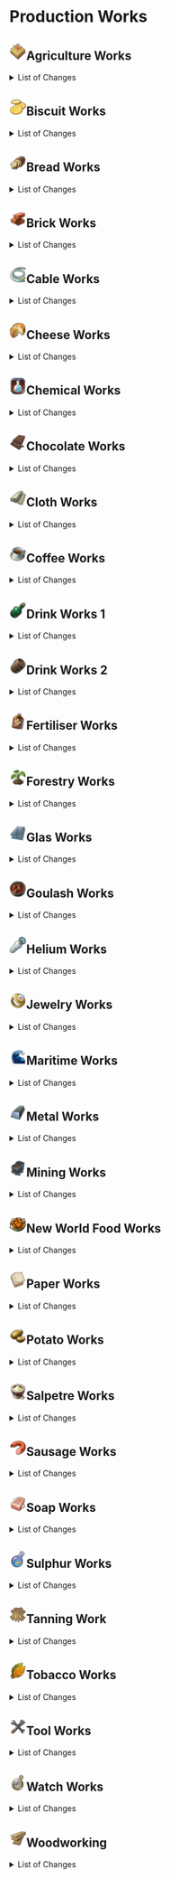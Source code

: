 # Production Works

## <img src="./doc/production_works/icon_ornamental_category_agriculture.png" alt="If you are reading this, there is an error." width="30" />Agriculture Works

<details><!-- List of Changes-->
<summary>List of Changes</summary>

- <details><!-- Some items for agriculture will be adapted. -->
  <summary>Some items for agriculture will be adapted.</summary>

  - <details><!-- Old world plant specialists -->
    <summary>Old world plant specialists</summary>

    - Cosmo Castelli, pioneer of agricultural science:
      - Has a new icon.
      - Only increases productivity by +50%.
      - Increases the required labour force by +50%.
      - Reduces the required number of modules by -25%.
      - Provides potato fertility.

    - Yvonne the Freedwoman:
      - Increases the required labour by +30%.
      - Reduces the required number of modules by -15%.
      - Provides grape fertility.
      - Affects all Old World crop farms.

    - Experienced planter:
      - Only increases productivity by +30%.
      - Increases the required labour force by +20%.
      - Reduces the required number of modules by -10%.
      - Provides hop fertility.
      - Affects all Old World crop farms.

    - Vegetable Farmer:
      - Increases productivity by +20%.
      - Increases the required labour force by +10%.
      - Reduces the required number of modules by -5%.
      - Provides pepper fertility.
      - Affects all Old World crop farms.

    - Cultivator:
      - Provides grain fertility.
      - Affects all useful plant farms in the Old World.

    - The following items will be removed:
      - Alexander Hancock, Father of the Potato.
      - Award-winning producer.
      - Sunny Settler.
      - Vintner.
      - Farmer.
      - Winemaker.
      - Arable farmer.
    </details>

  - <details><!-- New World Plant Specialists -->
    <summary>New World Plant Specialists</summary>

    - Dr Ali Al-Zahir, Botanical Director:
      - Increases productivity by +50% only.
      - Increases the required labour force by +50%.
      - Reduces the required number of modules by -25%.
      - Provides tobacco fertility.

    - Mrs Brown the farmer:
      - Increases the required labour by +30%.
      - Reduces the required number of modules by -15%.
      - Provides cotton fertility.
      - Affects all the New World's crop farms.

    - Soil Scientist:
      - Only increases productivity by +30%.
      - Increases the required labour force by +20%.
      - Reduces the required number of modules by -10%.
      - Provides cocoa fertility.
      - Affects all the New World's crop farms.

    - Farmer:
      - Increases productivity by +20%.
      - Increases the required labour force by +10%.
      - Reduces the required number of modules by -5%.
      - Provides rubber fertility.
      - Affects all New World crop farms.

    - Harvester:
      - Provides corn fertility.
      - Affects all New World crop farms.

    - The following items are removed:
      - Horticulturist Hermann.
      - Arborist.
      - Tree Surgeon.
      - Picker.
    </details>

  - <details><!-- Enbesa plant specialists -->
    <summary>Enbesa plant specialists</summary>

    - Calla Lily from the blooming desert:
      - Increases productivity by +50%.
      - Increases the required labour force by +50%.
      - Reduces the required number of modules by -25%.

    - Yebeba's Robust Greenhouse:
      - Increases productivity by +40%.
      - Increases the required labour force by +30%.
      - Reduces the required number of modules by -15%.
      - Provides hibiscus fertility.

    - Mosquito net:
      - Increases productivity by +30%.
      - Increases the required labour force by +20%.
      - Reduces the required number of modules by -10%.
      - Provides spice fertility.

    - Birdhouse:
      - Increases productivity by +20%.
      - Increases the required labour force by +10%.
      - Reduces the required number of modules by -5%.
      - Provides teff fertility.
    </details>

  - <details><!-- Animal specialists -->
    <summary>Animal specialists</summary>

    - Mark van der Mark, breeder of shepherd dogs:
      - Increases productivity by only +50%.
      - Increases the required labour force by +50%.
      - Reduces the required number of modules by -25%.
      - Does not produce any additional alpaca wool.

    - Rodrigo the Ranchero:
      - Increases productivity by +40%.
      - Reduces maintenance costs by -40%.
      - Does not produce any additional beef.

    - Cattle farmer:
      - Increases productivity by +30%.
      - Reduces labour costs by -30%.

    - Herdsman:
      - Increases productivity by +20%.
      - Reduces the labour force by -20%.
    </details>

  - <details><!-- Enbesa Animal specialists -->
    <summary>Enbesa Animal specialists</summary>

    - Loving herdsman:
      - Increases productivity by +30%.
      - Reduces the required number of modules by -25%.
      - Also contributes to the goat farm.

    - Pasture Expert:
      - Increases productivity by +20%.
      - Reduces the labour force by -20%.
      - Does not produce any additional goat milk.
    </details>

  - <details><!-- Agricultural machinery -->
    <summary>Agricultural machinery</summary>

    - The golden harvester of the future:
      - Is now called = Advanced Harvester.
      - Increases productivity by +50%.
      - Increases maintenance costs by +50%.
      - No longer produces gold.

    - Patented steel seed drill:
      - Is now called = Steel Wonder Plough.
      - Reduces labour by -25%.

    - Tilting plough:
      - Reduces the labour by -15%.

    - Coulter plough:
      - Has a new icon.
      - Reduces the labour by -10%.
    </details>

  - <details><!-- Veterinary medicine -->
    <summary>Veterinary medicine</summary>

    - A remedy:
      - Is now Legendary.
      - Is now produced by Nate in the Arctic.
      - If already identified, it can be researched further.
      - Increases productivity by +50%.

    - Celestial Anthrax Vaccine:
      - Reduces maintenance costs by -25%.

    - Animal antibiotics:
      - Increases productivity by +35%.
      - Reduces maintenance costs by -15%.

    - Vitamin supplements:
      - Has a new icon.
      - Increases productivity by +25%.
      - Reduces maintenance costs by -10%.
    </details>

  - <details><!-- Feeding places -->
    <summary>Feeding places</summary>

    - Fabulous feeding place:
      - Increases productivity by +40%.
      - Increases maintenance costs by +25%.

    - Beautiful feeding place:
      - Increases productivity by +35%.
      - Increases maintenance costs by +15%.

    - Feeding area:
      - Increases productivity by +25%.
      - Increases maintenance costs by +10%.
    </details>

  </details>

</details>

## <img src="./doc/production_works/icon_cookie.png" alt="If you are reading this, there is an error." width="30" />Biscuit Works

<details><!-- List of Changes-->
<summary>List of Changes</summary>

- ‘Biscuits’ are now made from flour + suet + eggs, + 1 of the following:
  - Citrus.
  - Cinnamon.
  - Jam.
  - Chocolate.

- A transition buff is active on the factories.
  - The factories produce without the new inputs.
  - The buff expires after 60 minutes.
  - During its duration, you should adapt your economy to the changes.

</details>

## <img src="./doc/production_works/icon_bread.png" alt="If you are reading this, there is an error." width="30" />Bread Works

<details><!-- List of Changes-->
<summary>List of Changes</summary>

- ‘Bread’ now requires ‘Salt’ to produce.
  - There is an alternative recipe that also uses olives.

- A transition buff is active on the factories.
  - The factories produce without the new inputs.
  - The buff expires after 60 minutes.
  - During its duration, you should adapt your economy to the changes.

- An industrial bakery is available (the same as in ‘Industrial Low Tier Production’, only slightly adapted).
  - The normal bakery can no longer benefit from electricity.
- An Industrial Mill is available (The same as in ‘Industrial Low Tier Production’, only slightly customised).
  - The normal mill can no longer benefit from electricity.

- Some items for bakeries will be customised.

  - Marie-Antoine, Patissier Royale:
    - Increases the input of flour by + 2/1.
    - Produces an additional 2/1 of the respective factory output.

  - Pâtissier Patrice:
    - Now additionally produces biscuits 1/5.

  - Cake artist:
    - Reduces the labour force by -30%.
    - No longer produces chocolate.

  - Baker:
    - No longer exchanges flour for wheat.
    - Increases productivity by +10%.
    - Reduces required labour by -10%.
    - Reduces maintenance costs by -10%.

</details>

## <img src="./doc/production_works/icon_bricks.png" alt="If you are reading this, there is an error." width="30" />Brick Works

<details><!-- List of Changes-->
<summary>List of Changes</summary>

- An industrial brickworks is available (the same as in ‘Industrial Low Tier Production’, only slightly adapted).
  - The normal brickworks can no longer benefit from electricity.

- The brickworks now needs coal to fire the bricks.
  - The Industrial Brickworks, on the other hand, needs electricity instead of coal.

- The concrete factory also needs ‘quartz sand’ for the reinforced concrete.

- A coal mine is provided as an early source of coal.
- A clay mine is provided as a late clay source.

- Some items for the brickworks/concrete works are adapted.

  - Francois Thorne, magnate of the construction industry:
    - Now produces 5/1 of the respective factory outputs instead of wood veneer.
    - Labour is no longer exchanged.
    - Now also affects Brickworks and Concrete Plants in the New World.

  - Gerhard the Architect:
    - Additionally reduces maintenance costs by -40%.
    - No more electricity is provided.

  - Foreman:
    - Additionally reduces labour by -30%.
    - Increases productivity by +30%.
    - No additional steel beams are produced.

</details>

## <img src="./doc/production_works/icon_electric_cable_3.png" alt="If you are reading this, there is an error." width="30" />Cable Works

<details><!-- List of Changes-->
<summary>List of Changes</summary>

- ‘Power cables’ can now be produced in the Old World.
- ‘Power cables’ have been added as a construction cost for some buildings.
- ‘Power cables’ are now required when crafting telephones, lifts and some of Nate's items.

- Some items for Light Bulb Factory / Phonograph Factory / Telephone Factory / Fan Factory will be adjusted.

  - Telephone and phonograph factories no longer count as carpentry workshops.

  - Prof Ram Devi, Head of Electricity:
    - Now generates 5/1 power cables instead of his previous additional one.
    - Now includes ‘Telephone Factory’ instead of ‘Chemical Factory: Film Reels’.

  - Johan the Inventor:
    - Now influences the same factories as Devi.
    - No longer exchanges wood veneer for planks.
    - Increases the input of glass / wood veneer / aluminium profiles by + 1/1 (input depends on the influenced factory)
    - Produces 1/1 of the respective factory output additionally.

  - Science genius:
    - Now influences the same factories as Devi.
    - Increases productivity by +30%.
    - No additional filaments are produced.
    - No more labour is exchanged.

  - Physicist:
    - Now influences the same factories as Devi.

  - Electrician:
    - You now influence the same factories as Devi.

</details>

## <img src="./doc/production_works/icon_sheep_cheese.png" alt="If you are reading this, there is an error." width="30" />Cheese Works

<details><!-- List of Changes-->
<summary>List of Changes</summary>

- ‘Cheese’ now requires ‘Salt’ for production.
  - There is an alternative recipe that uses additional herbs.

- An Industrial Dairy is available (The same as from ‘Industrial Low Tier Production’, only slightly adapted).
- An industrial cheese dairy is available (the same as in ‘Industrial Low Tier Production’, only slightly adapted).
  - The normal cheese dairy can no longer benefit from electricity

- When the mod **Milk from Cattle Farm (Lion053)** is active:
  - The New World Cattle Farm now produces milk without electricity, even if the ‘Rise of the New World’ DLC is active

- Some items for cheese dairies will be adjusted.

  - The thermometer items now affect the cheese dairies.

  - ‘Kitchen assistant’ became ‘Cheese master Manuela’
    - She increases the input of milk by + 2/1.
    - She produces an additional +2/1 cheese.

</details>

## <img src="./doc/production_works/icon_multifactory_chemistry_sa.png" alt="If you are reading this, there is an error." width="30" />Chemical Works

<details><!-- List of Changes-->
<summary>List of Changes</summary>

- ‘Paints and colours’ now require resin + ethanol + pigments for production.
  - Pigments are now produced directly in the ore mine (ores are no longer required in the game).
  - The ‘Laboratory: Pigments’ has now become ‘Chemical Factory: Paints and Colours’.
    - It requires rubber + ethanol + pigments.

- The ‘Laboratory: Fire Extinguisher’ has now become ‘Arsenal: Fire Extinguisher’.

- ‘Lemonade’ is now produced without ‘Saltpetre’.

- ‘Souvenirs’ now require ‘Celluloid’ instead of ‘Cotton’ and ‘Camphor’.

- ‘Typewriters’ now also require ‘Celluloid’.

- ‘Toys’ now also require ‘Celluloid’.

- ‘Billiard tables’ now additionally require ‘varnish and colours’.

- ‘Electric motors’ are now produced without ‘celluloid’.

- ‘Fans’ now also require ‘Celluloid’.

- ‘Scooters’ now also require ‘Aluminium profiles’.

- The ‘Mineralogist’ item now also produces ‘Pigments’.

- The production quantity ratios have been adjusted.

- Some items for chemical factories / production lines / manufactories will be adjusted.

  - Get rich quicker, Volume VIII: Get rid of the sand in the gears!
    - Is now called = Operating instructions: Optimised processes.
    - Affects all chemical plants/production lines/manufactories
    - Increases productivity by +50%.
    - Reduces labour by -25%.
    - Reduces maintenance costs by -25%.

  - Double redundancy:
    - Is now called = operating instruction: failover.
    - Affects all chemical plants/production lines/manufactories
    - Increases productivity by +40%.
    - Increases maintenance costs by +40%.
    - Increases the probability of fire by +40%.

  - Get rich quicker, Volume IV: Night operation:
    - Now means = operating instructions: night shift.
    - Affects all chemical plants/production lines/manufactories
    - Increases productivity by +30%.
    - Increases the labour force by +30%.
    - Increases the probability of rebellion by +30%.

  - Re-merge:
    - Influences All Chemical Factories
    - Increases productivity by +40%.
    - Increases the labour force by +20%.
    - Increases maintenance costs by +20%.
    - Produces an additional 1/4 of the respective factory output.

  - The following items will be removed:
    - Get Rich Quicker, Volume VII: Machine Men
    - Get Rich Quicker, Volume IV: No Crap
    - Get rich quicker, Volume IX: Performance pays off

</details>

## <img src="./doc/production_works/icon_chocolate.png" alt="If you are reading this, there is an error." width="30" />Chocolate Works

<details><!-- List of Changes-->
<summary>List of Changes</summary>

- Investors now need ‘pralines’ instead of ‘chocolate’
  - ‘Chocolates’ are made from ‘Chocolate’ + ‘Jam’ + ‘Honeycomb’ (formerly ‘Beeswax’) + ‘Rum’.

- ‘Atole’ now also requires ‘Cinnamon’ + ‘Chocolate’

- Some items for Chocolate Factory / Ice Cream Factory / Atole Factory will be adjusted.

  - Telephone and Phonograph factories no longer count as carpentry workshops.

  - Gennaro Garibaldi, Her Majesty's Chocolatier:
    - Now affects Chocolate Manufactory.
    - Now influences Atole Factory.
    - No longer influences Kitchen.
    - Increases the input of cocoa / chocolate by + 1/1 (input depends on the influenced factory)
    - Produces 1/1 of the respective factory output additionally.

  - Charlotte the chocoholic:
    - Now influences chocolate factory.
    - Now influences Atole factory.
    - No longer affects Kitchen.
    - Also reduces maintenance costs by -40%.

  - Quality Chocolatier:
    - Now affects Ice Cream Factory.
    - Now affects Chocolate Factory.
    - Now affects Atole Factory.
    - Additionally reduces maintenance costs by -30%.
    - Additionally increases productivity by +30%
    - No longer exchanges inputs.
    - No longer produces additional goods.

</details>

## <img src="./doc/production_works/icon_cloth.png" alt="If you are reading this, there is an error." width="30" />Cloth Works

<details><!-- List of Changes-->
<summary>List of Changes</summary>

- New product ‘woollen fabric’, is made from wool/alpaca wool.
  - ‘Wool fabric’ is now required for the manufacture of various products.
    - Work clothes.
    - Suits (Mod).
    - Uniforms (Mod).
    - Toys.
    - Ponchos

- New product ‘Sewing thread’, made from flax/alpaca wool.
  - ‘Sewing thread’ is now necessary for the production of various products.
    - Work clothes.
    - Sails.
    - Suits (Mod).
    - Uniforms (mod).
    - Fur coats.
    - Leather boots.
    - Tailored suits.
    - Toys.
    - Ponchos.
    - Melons.
    - Costumes.
    - Footballs.
    - Robes.
    - Carpets.
    - Chronicles.

- A transition buff is active on the factories.
  - The factories produce without the new inputs.
  - The buff expires after 60 minutes.
  - During its duration, you should adapt your economy to the changes.

- Sails are now made from linen.
  - Linen is made from hemp in the Old World (Jacob's linen weaving mill is adapted)

- The needs of the population are adapted.
  - Farmers need wool instead of work clothes.
  - Craftsmen need work clothes instead of fur coats.
  - Fur coats are now a quality of life need for craftsmen.
  - Melons are now a quality of life need for artisans.
  - Investors now also need fur coats.
  - Tailor-made suits are now a quality of life need for investors.
  - Artistas now need additional costumes.

- Some items for clothing will be customised.

  - Looms
    - Now only affects cloth producers, not cloth consumers.

  - Cristobal Taffeta, Czar of Fashion:
    - Now only creates ‘custom suits’ 1/5 extra.

  - Mariana the Master Stylist:
    - Now generates ‘work clothes’ 1/5.
    - When Jacob's ‘Suits’ are in play, they are generated in addition to ‘Workwear’.
      - Both then run at 1/10.

  - Modiste:
    - Wool cloth is swapped for cotton cloth.

  - Hatter:
    - +1 ‘Felt’ is consumed.
    - Produce +1 ‘Melons’.
    - No more felt is exchanged for wool.

  - Lady Jane Smythe, Queen of Haute Couture:
    - Now influences dressmaker's shop instead of costume shop.
    - Also influences embroidery.
    - Now only produces ‘Costumes’ 1/5 additionally.

  - Lily the Fashion Designer:
    - Increases productivity by +40%.
    - Now produces ponchos at 1/5.
    - Additionally affects embroidery.
    - Now only creates ‘Costumes’ 1/5 extra.
    - No longer reduces the required labour force.

  - Couturière:
    - Wool fabric is exchanged for linen.

  - Costume Maker:
    - Increases productivity by +30%.
    - Now produces cotton fabric 1/5.
    - Now also influences the tailoring business.
    - No longer exchanges cotton fabric for wool.

  - Franke the fashion guru:
    - Now exchanges ‘cotton fabric’ for ‘woollen fabric’.
    - Now swaps ‘skins’ for

</details>

## <img src="./doc/production_works/icon_coffe_cup.png" alt="If you are reading this, there is an error." width="30" />Coffee Works

<details><!-- List of Changes-->
<summary>List of Changes</summary>

- There are now 2 different types of coffee.
  - ‘Coffee (light roast)’ is roasted in the New World. It is consumed by the local population.
  - ‘Coffee (Dark Roast)’ is roasted in the Old World. It is consumed by the local and Arctic population.

- A transition buff is active on the factories.
  - The factories produce without the new inputs.
  - The buff expires after 60 minutes.
  - During its duration, you should adapt your economy to the changes.

- Coffee roasters now have a running time of 120 seconds. Every cycle, 4 tonnes of coffee beans/malt + 1 cotton cloth/wool = 4 tonnes of coffee.

- With **Coffee and Tobacco in Enbesa (Taludas)**, 4 tonnes of coffee beans +1 linen = 4 tonnes of coffee. However, the New World variety.
  - The elders now consume coffee as a luxury.

- Some items are adjusted for coffee.

  - Fernando de Faro, coffee lover:
    - Influenced houses give 5 influence.
    - Coffee gives +10 income, +10 happiness and +2 population.
    - Now reduces the consumption of coffee by 50%.
    - All changes are only active if Faro is unique.

  - Marco de la Mocha, sommelier of coffee:
    - Instead of 1/2 coffee beans, he now produces 1/1 of the respective roaster.

  - Cecilia the coffee engineer:
    - Now reduces the required labour by -20%.
    - She no longer produces additional chocolate.

  - Bean Grinder:
    - Now reduces the required maintenance cost by -30%.
    - No longer replaces labour.

  - Cola Mola Wola machine:
    - Now produces 1/5 lemonade instead of coffee.

</details>

## <img src="./doc/production_works/icon_beer_2.png" alt="If you are reading this, there is an error." width="30" />Drink Works 1

<details><!-- List of Changes-->
<summary>List of Changes</summary>

- An industrial distillery is available (the same as in ‘Industrial Low Tier Production’, only slightly adapted).
  - The normal distillery can no longer benefit from electricity.
- An Industrial Beer Brewery is available (The same as from ‘Industrial Low Tier Production’, only slightly customised).
  - The normal brewery can no longer benefit from electricity.

- Schnapps and Beer now need clay **OR** glass to produce.
  - A clay sink has been added for the farmers' Schnapps production. It is placed on a clay deposit and can be upgraded to a clay pit from worker onwards.
  - As before, glass will only be unlocked from craftsmen onwards, until then clay must be used.
  - Recipes with glass are available for the new world when **Jakobs New World Cities** is active.

- Schnapps in the new world is now made from bananas instead of potatoes.
- Beer in the new world now uses herbs instead of grain.

- Mezcal has been replaced by liqueur.
  - Liqueur is made from brandy + sugar + citrus fruits.

- Beer is now also consumed as a luxury by engineers and investors.
  - The consumption of labourers and craftsmen has been reduced.

- Some items for liquor and beer have been adjusted.

  - Brew kettle:
    - Epic only gives +40% productivity.
    - Rare only gives +35% productivity.
    - Unusual only gives +25% productivity.

  - Brother Hilarius, master of the art of brewing:
    - No longer influences distilleries.
    - Increases the consumption of hops and herbs by +2/1.
    - Produces an additional 2/1 beer.
    - No longer produces rum.

  - Master Brewer Bill:
    - No longer affects distilleries.
    - No longer reduces the risk of riots.
    - No longer supplies electricity.
    - Increases productivity by +40%.
    - Now produces rum 1/5

  - Award-winning brewer:
    - Increases productivity by +30%.

  - Sir Lewis Brindley, chemist with brains:
    - Increases consumption of potatoes, bananas and booze by +2/1.
    - Produces 2/1 more schnapps/liquor.

  - Distiller:
    - Is now Epic.
    - No longer affects a brewery.
    - Increases productivity by +40%.
    - Now produces 1/5 ethanol.

  - Moonshiner:
    - Is now Rare.
    - Only affects distilleries and liqueur factories.
    - Reduces the labour force by -30%.

  - Enbesan Envoy:
    - Influences hacienda breweries instead of mezcal dispensaries.

</details>

## <img src="./doc/production_works/icon_flotsam.png" alt="If you are reading this, there is an error." width="30" />Drink Works 2

<details><!-- List of Changes-->
<summary>List of Changes</summary>

- Rum, sparkling wine and cognac now require barrels for production.
- Cooperages have been added for the Old and New World.
  - Barrels are made from planks + steel.
    - Alternatively, you can use cherry wood planks or wanza planks to get more barrels per cycle.

- Rum is now also consumed by investors as a luxury.
  - Consumption by craftsmen and engineers has been reduced.

- Cognac has been given a new icon.

- Some items for sparkling wine / rum / cognac have been adjusted.

  - Brewing kettles:
    - Now also affects Cognac Manufactory

  - Mme Elise ‘the nose’ Bouquet:
    - Increases the consumption of grapes/sugar cane/potatoes by +2/1.
    - Produces an additional 2/1 of the respective factory output.

  - Sommelier Raymond:
    - Now produces Mezcal 1/5.

  - Respected oenologist:
    - Increases productivity by +30%.
    - Reduces the labour force by -30%.

</details>

## <img src="./doc/production_works/icon_fertilizer_good.png" alt="If you are reading this, there is an error." width="30" />Fertiliser Works

<details><!-- List of Changes-->
<summary>List of Changes</summary>

- ‘Dung’ now also requires ‘potash’ for production.
  - Potash is made from wood in an ash house.

- Some dung items will be adjusted.

  - The ‘farmer's dolt’ cigar roller:
    - Is now called = superphosphate fertiliser.
    - Has a new icon.
    - Increases productivity by +100%.
    - Increases the required modules by +50%.
    - No longer produces cigars.

  - Superphosphate fertiliser:
    - Is now called = artificial fertiliser.
    - Has a new icon.

  - Artificial fertiliser:
    - Is now called = wood ash.
    - Has a new icon.

  - Wood ash:
    - Is now called = Simple fertiliser.
    - Has a new icon.

</details>

## <img src="./doc/production_works/icon_fertile_lands.png" alt="If you are reading this, there is an error." width="30" />Forestry Works

<details><!-- List of Changes-->
<summary>List of Changes</summary>

- Caribou meat’ is now called = ‘vanision’
- ‘Bear furs’ are now called = ‘Exotic furs’

- All forestry operations now require 80% of their radius as free area to produce at 100%.
  - This can lead to a drop in production for existing hunting lodges and charcoal burners!

- <details><!-- Some items for forestry will be adjusted. -->
  <summary>Some items for the forestry will be customised</summary

  - <details><!-- Lumberjack / charcoal burner items -->
    <summary>Lumberjack / Charcoal Burner Items</summary>

    - Ursula Green, guardian of the forests:
      - No longer reduces forest areas.
      - No longer affects a hunting lodge.
      - Produces 1/5 resin.

    - Miss Rodriguez the Conservationist:
      - Reduces the labour force by -40%.
      - No longer produces cotton.

    - Park Keeper:
      - Now additionally influences all lumberjack huts.
      - Produces 1/5 hides instead of rubber.

    - Sawing
      - Vincent sawing machine:
        - Increases productivity by +40%.
        - Reduces the required forest area by -25%
        - Now also affects all charcoal mills.

      - Two-man saw:
        - Reduces the required forest area by -15%
        - Now also affects all charcoal burners.

      - Bow saw:
        - Reduces the required forest area by -10%
        - Now also affects all charcoal burners.
    </details>

  - <details><!-- Hunting cabin Items -->
    <summary>Hunting cabin items</summary>

    - Steen, the wild frontiersman:
      - Is now Legendary.
      - Increases productivity by +50%.
      - Produces 1/5 game meat instead of beef.

    - Experienced Huntress:
      - Is now Epic
      - Increases productivity by +40%.
      - Reduces the labour force by -40%
      - No longer produces wool.

    - Trapper:
      - Is now Rare
      - Increases productivity by +30%.
      - Now produces an additional 1/5 wool.

    - Poacher:
      - Is now Uncommon
      - Increases productivity by +20%.

    - Elinor the Deer Pusher:
      - Now only affects the Jaguar Hunting Lodge (Requires the mod ‘Mayabeque’)
      - Now produces an additional 1/1 hides.

    - Traps:
      - Marten Mutilator:
        - Reduces the required forest area by -25%
        - No longer reduces required labour.

      - Trapping iron:
        - Reduces the required forest area by -15%
        - No longer reduces the required labour force.

      - Trap:
        - Reduces the required forest area by -10%
    </details>

  - <details><!-- Orchard Items -->
    <summary>Orchard Items</summary>

    - Pollination method:
      - Increases productivity by +50%.
      - Increases labour by +50%.
      - No longer reduces forest area.

    - Cross-species transplantation:
      - Increases productivity by +40%.
      - Reduces maintenance costs by -40%.
      - No longer reduces forest area.

    - Optimised pruning:
      - Increases productivity by +30%.
      - Reduces labour costs by -30%.
      - No longer reduces forest area.

    - The following items will be removed:
      - Get rich quicker, Volume I: No damage for profit
      - Get rich quicker: Volume II: Is the banana really crooked?
      - Get Rich Quicker, Volume III: Practical Polyculture

    - Pruning shears:
      - Teutonic technical cutting tool:
        - Reduces required forest area by -25%
        - Now affects all tree nurseries.

      - Druid's Sickle:
        - Increases productivity by +35%
        - Reduces the required forest area by -15%
        - Now affects all nurseries.

      - Industrial Hippe:
        - Increases productivity by +25%
        - Reduces the required forest area by -10%
        - Now affects all tree nurseries.
    </details>

  - <details><!-- Zoo / Museum Buffs -->
    <summary>Zoo / Museum Buffs.</summary>

    - Park: Miombo woodlands:
      - Only affects all lumberjack huts and all charcoal kilns.

    - Park: Rainforest:
      - Now only affects all lumberjack huts and all charcoal kilns.
      - Reduces the required forest area by -10%.

    - Exhibition: Origin of Mankind:
      - Only affects all Fishing Huts, Hunting Huts and orchards.
      - Reduces the required forest area by -10%.

    - Exhibition: Bronze Age:
      - Only affects all quarries and all orchards.
      - Reduces the required forest area by -10%.
      </details>

  </details>

</details>

## <img src="./doc/production_works/icon_glass.png" alt="If you are reading this, there is an error." width="30" />Glas Works

<details><!-- List of Changes-->
<summary>List of Changes</summary>

- Glass’ now also requires “potash” and “coal”.
  - Potash is produced from wood in an ash house.

- A transition buff is active on the factories.
  - The factories produce without the new inputs.
  - The buff expires after 60 minutes.
  - During its duration, you should adapt your economy to the changes.

- An advanced glassworks is available (the same as from ‘Industrial Low Tier Production’, only slightly adapted).
- The Advanced Glassworks requires ‘Soda’ instead of ‘Potash’
  - Soda ash is made from salt, sulphur, coal and lime.
    - Sulphur is a new product that can be obtained from sulphur roasters that are built next to mines.
    - Lime is a name change from cement.
      - Lime is now produced as a by-product of pearl farming.
    - Salt can now be extracted in the old world.
- The Advanced Glassworks requires electricity instead of coal

- Shampoo, lemonade and perfume now require additional glass for production.

- Light bulbs are now a quality of life requirement for workers' and craftsmen's row houses (Jacob's Mod building).
- Glasses are now a quality of life requirement for craftsmen.

- Some items for spectacles / glass are customised.

  - Combustion chemist:
    - Now also influence glassworks.

  - Glassblower items:
    - No longer affect glassworks.

  - Gerhard Fuchs, from the patented eyeglass:
    - No longer makes pocket watches in addition.
    - Now exchanges brass for wood veneer.

  - Optometrist Otto:
    - No longer manufactures any additional glass.
    - Reduces the labour force by -40%.

</details>

## <img src="./doc/production_works/icon_goulash.png" alt="If you are reading this, there is an error." width="30" />Goulash Works

<details><!-- List of Changes-->
<summary>List of Changes</summary>

- ‘Goulash’ now also requires ‘Potatoes’ and ‘Herbs’ for production.
- ‘Sardines’ (mod product by Jakob) now also requires ‘Herbs’ for production.
- ‘Seafood Stew’ from the Old World (mod by Jakob) now also requires ‘Herbs’ to produce.
  - Herbs can now be grown in the Old World.

- An industrial cattle farm is available (the same as from ‘Industrial Low Tier Production’, only slightly adapted).
- The cattle farm now has a runtime of 60 seconds.

- Tinned meat is a quality of life requirement for workers.
- Investors now consume goulash.

- Some items for goulash/preserved meat will be adjusted.

  - Marcel Forcas, cook for celebrities:
    - Only increases productivity by +50%.
    - Also affects the cuisine for Old World Seafood Stew (mod by Jakob)
      - Swaps calamari for fish.
      - No longer produces additional sausages.

  - Recipe Archivist:
    - Now swaps beef for reindeer meat.
    - Additionally produces 1/4 Pemmican.

  - Mrs Mayson, Luminary of Housekeeping:
    - Now trades iron for glass.
    - Produces an additional 1/5 tinned meat

  - Michel the Star Chef:
    - Increases productivity by +40%.
    - Swaps goulash for seafood stew.
    - Produces an additional 1/2 tinned meat
    - Also influences the fish tin factory (mod by Jakob)
      - Swaps fish for calamari.

</details>

## <img src="./doc/production_works/icon_helium.png" alt="If you are reading this, there is an error." width="30" />Helium Works

<details><!-- List of Changes-->
<summary>List of Changes</summary>

- Helium extractors are now built on oil wells and no longer on mine sites.
  - Existing extractors will continue to run on mine sites, but new extractors will only fit on oil wells.
  - Helium extractors no longer require clay.

- Refrigerators use helium instead of arctic gas.
- Fire extinguishers now need additional helium.

</details>

## <img src="./doc/production_works/icon_jewelry.png" alt="If you are reading this, there is an error." width="30" />Jewelry Works

<details><!-- List of Changes-->
<summary>List of Changes</summary>

- Wooden jewellery is added as a luxury necessity for farmers, workers and craftsmen.
  - Wooden jewellery is made from wood

- Jewellery is added as a Lxusu need for Engineers.
  - The production chain for jewellery will be moved from investors to engineers.

- Some items for wooden jewellery/jewellery will be adjusted.

  - Glassblower:
    - Now affects all jewellery workshops (wooden jewellery).
    - Increases productivity by +40%.
    - Increases maintenance rates by +25%.
    - Craftsmen are required as labour.
    - An additional 1/1 glass is consumed.
    - An additional 1/1 wooden jewellery is produced.

  - François Strindberg, Jeweller of the Crown:
    - No longer reduces beads to 0/1.
    - Produces pocket watches only 1/5.
    - Increases maintenance costs by +25%.
    - Increases labour by +25%.

  - Goldsmith Gilbert:
    - Is now called = Illustrated Gemologist.
    - Increases productivity by +40%.
    - Increases the consumption of pearls by 1/1.
    - Creates an additional 1/1 jewellery
    - No longer exchanges gold ingots for gold ore.

  - Illustrated Gemologist:
    - Is now called = Goldsmith Gilbert.
    - Increases productivity by +30%.
    - Reduces the labour force by -30%.
    - No longer exchanges gold ingots for gold ore.

</details>

## <img src="./doc/production_works/icon_rich_sea_2.png" alt="If you are reading this, there is an error." width="30" />Maritime Works

<details><!-- List of Changes-->
<summary>List of Changes</summary>

- The palace buff for increased production no longer generates +300% productivity but 3/1 exta goods.

- Some items for the Maritime industry will be customised.

  - Ocean Predators Item Set:
    - Now only affects fisheries.
    - provide 1/5 extra goods instead of +10% productivity.

  - Luminaries Item Set:
    - Now affects all loadingtime buildings and all costal productions.
    - provide -20% construction time.

  - Teeming Lake Item Set:
    - Now only affects shipyards.
    - provide +50% loading time.
    - provides 1/10 exra goose feathers

  - Northern Saga Item Set:
    - Dont longer increase attacks.
    - Now only affects trade ships.
    - Increase ship speed and loading speed by 20%
    - Decrease loading weight and trade prices by 20%

  - Eastern Jungle Item Set:
    - Affects all loading time buildings.
    - Increase loading speed by 50%.
    - Change the received goods if New Horizon is activ.

  - Heierlooms of the Gold-Realm Item Set:
    - Affects all loading time buildings.
    - Change the received goods.

  - Icebound Item Set:
    - No longer affects food productions.
    - Now Affect Wolrd-Class Reever.
    - Increase ship speed by 20%
    - Decrease loading weight and maintenance by 20%

  - Sargasso Sea Item Set:
    - No longer affects visitor piers.
    - Now Affect Fisheries and Pearl Farm.
      - Moderate Fisheries produce 1/10 Fish Oil.
      - New World Pearl farm produce 1/10 Herbs. Algea Instead of Herbs if New Horizons is activ.
      - Enbesa Lobster Fishery produce 1/10 Pearls.
      - Horai Fishery produce 1/10 Fish Oil.

  - Battle of Trelawney Item Set:
    - Now increasse all Damge by 20%, not only aggainst Sailships.
    - Increase ship speed by 20%
    - Decrease damge slowdown and maintenance by 20%.

  - New World Huaca Set:
    - Dont longer provide a special pool for the visitor pier.
    - Dont longer affect visitor piers.
    - Now Aaffects all Loadingtime buildings.
    - Increase loading speed by 50%.
    - Gain new world goods by passive trades.

  - Thule Relicts Set:
    - Dont longer affect cultural buildings.
    - Now Aaffects all Loadingtime buildings.
    - Increase loading speed by 50%.
    - Gain arctic goods by passive trades.

  - Captain Moby, Old Dog of the Sea:
    - Now provides 1/5 sseal skins instead of gold and tallow.
    - Dont longer affect pearl farm.

  - Veteran Whaler:
    - Is now Epic.
    - Increase productivity by 40%
    - Now poduce 1/5 Whale Oil.

  - Marine Biologist:
    - New Rare Item for all Fisheries
    - Increase Productivity by 30%
    - Decrease workforce by -30%.

  - Mother of Pearls:
    - Is now Legendary.
    - Increase productivity by 50%
    - Provides Pearl Abundance.
    - No longer affect fisheries.
    - No longer produce extra tallow.

  - Algologist:
    - New Epic Item for all Fisheries
    - Increase Productivity by 40%
    - produce 1/5 Herbs. Algea Instead of Herbs if New Horizons is activ.

  - Daring Scuba Diver:
    - Decrease workforce by 20%.
    - No longer produce extra fish oil.

  - Pedro, Captain of the "Panama":
    - Now produce also extra 1/6 Lobster.

  - All Shipyard Items:
    - Airship hangars now belong to shipyard pool.
    - Airship hangars are affected by reduced construction time.

  - Rohit Bhargava, the Naval Architect:
    - Reduce workforce and construction costs by 25%
    - No longer reduce maintenace costs

  - Mr. Swell, the Hydrodynamist:
    - Reduce workforce and construction costs by 15%

  - Naval Architect:
    - Reduce workforce and construction costs by 10%
    - No longer reduce maintenace costs

  - Ship Builder:
    - Reduce workforce and construction costs by 5%
    - No longer reduce maintenace costs

  - Harbour Cranes:
    - Now additional affect loading time buildings.
    - Now additional increase loading speed.

  - Repair Cranes:
    - The effect are transferred  to the Harbour Cranes.
    - Items are removed.

  - Grubby Hands:
    - No longer increase productiuvity.
    - produce 1/10 extra good: scrap
    - Can not be combinated with other Excavators

  - Greedy Mitts:
    - No longer increase productiuvity.
    - produce 1/20 extra good: nice scrap
    - Can not be combinated with other Excavators

  - Sticky Shiny Claws:
    - No longer increase productiuvity.
    - produce 1/30 extra good: special scrap
    - Can not be combinated with other Excavators

  - Hydroelectric Wheel:
    - Now reduce construction time by 10%.
    - Can not be combinated with other Generators.

  - Stainless Hydroelectric Wheel:
    - Now reduce construction time by 15%.
    - Can not be combinated with other Generators.

  - RacioN8d Super Spinner:
    - Now reduce construction time by 20%.
    - DOnt longer increase fire and explosion chance.
    - Can not be combinated with other Generators.

</details>

## <img src="./doc/production_works/icon_steel.png" alt="If you are reading this, there is an error." width="30" />Metal Works

<details><!-- List of Changes-->
<summary>List of Changes</summary>

- An advanced steel mill is available (the same as in ‘Industrial Low Tier Production’, only slightly adapted).
  - The normal steel mill no longer benefits from electricity.

- An Advanced Blast Furnace is available (The same as in ‘Industrial Low Tier Production’, only slightly customised).
  - The normal blast furnace no longer benefits from electricity.

- The steel mill now needs coal to form steel beams.
  - The Advanced Steel Mill needs electricity instead of coal.

- The canning factory now needs steel instead of iron for production.

- The light bulb factory now needs additional steel for production.

- The telephone factory now needs additional steel for production.

- The brass smelter now needs additional coal for production.

- The aluminium smelter now needs electricity instead of coal for production.

- ‘Motors’ are now called ‘electric motors’
- ‘Steam engines’ are now called ‘motors’

- Some items for the metal industry will be customised.

  - Bruno Ironbright, Engineer Titan:
    - Provide electricity.
    - Produces only 1/5 of the respective factory output additionally.
    - No longer affects fan factories.
    - Affects all motor factories.

  - Dario the Mechanical Engineer:
    - Increases productivity by +40%.
    - Reduces the labour force by -20%.
    - Now produces 1/5 additional engines.
    - No longer exchanges steel for iron ore.

  - Susannah the Steam Engineer:
    - Is now called = Susannah the Engineer.
    - Increases productivity by +40%.
    - Reduces the labour force by -40%.
    - Now also affects the motor scooter factory.
    - Now affects all engine factories.
    - No longer exchanges steam engines for filaments.
    - No longer produces additional light bulbs.

  - Steam Engineer:
    - Is now called = Engineer.
    - Increases productivity by +30%.
    - Reduces maintenance costs by -30%.
    - Now also affects the motor scooter factory.
    - Now affects all engine factories.
    - No longer produces additional high wheels.

  - Machinist:
    - Now also influences the motor scooter factory.
    - Now affects all engine factories.

  - Combustion Chemist:
    - Now affects all smelters.
    - No longer increases productivity.

  - Crucible:
    - Now affects all smelters.

  - Henri Zanchi, Man of Steel:
    - Now additionally affects all smelters.
    - No longer reduces maintenance costs.
    - No longer reduces labour.

  - Master of the Forges:
    - Now additionally affects all smelters.
    - Reduces labour by -40%.

  - Steel-Eyed Steelsmith:
    - Now additionally affects all smelters.
    - No longer reduces maintenance costs.

</details>

## <img src="./doc/production_works/icon_mineral_desposits.png" alt="If you are reading this, there is an error." width="30" />Mining Works

<details><!-- List of Changes-->
<summary>List of Changes</summary>

- Dynamite stores are available. These can be found in the ‘Materials’ tab (for boards, bricks, windows, etc.)
  - Dynamite depots can be placed next to mines and pits.
  - Dynamite depots consume dynamite and allow nearby mines and pits to produce more resources.

- ‘Quartz pits’ are now called ‘sand works’.

- <details><!-- Some items for mining will be customised. -->
  <summary>Some items for mining will be customised</summary

  - Mining lifts
    - Additionally affects all Arctic Mines.

  - Explosives Items
    - Additionally affect all Arctic Mines.

  - Drilling Machines
    - No longer affect the Bauxite Mine.
    - No longer affects the Cement Mine.

  - Indestructible Gas Pump
    - Increases productivity by +50%.
    - Reduces the probability of explosion by -25%.
    - Now additionally only produces helium 1/5.

  - <details><!-- Excavators -->
    <summary>Excavators</summary>

    - Ore excavator:
      - Produces an additional 1/4 coal.
      - Produces an additional 1/4 iron.
      - Produces an additional 1/4 sand.

    - Extra ore excavator:
      - Produces an additional 1/4 copper.
      - Produces an additional 1/4 Zinc.
      - Produces an additional 1/4 cement.

    - High-yielding Archangel:
      - Produces an additional 1/4 bauxite.
      - Produces an additional 1/4 ore.

    - All excavators:
      - Are no longer consumable items.
      - Additionally affects all Open Pit Mines.
      - Additionally affect all Arctic Mines.
      - No longer increase productivity.
      - Cannot be used with other excavators in a chamber of commerce.
    </details>

  - <details><!-- Geological specialists -->
    <summary>Geological specialists</summary>

    - Steven MacLeod, geological surveyor:
      - Produces only copper and zinc 1/5 more.
      - Increases labour by +25%.
      - Increases maintenance costs by +25%.
      - No longer affects saltpetre plants.
      - No longer affects sand works.

    - Grigor the Geologist:
      - No longer provides electricity.
      - Increases productivity by +40%.
      - Additionally produces cement and sand 1/5.
      - Increases the labour force by +20%.
      - Increases maintenance costs by +20%.
      - No longer affects saltpetre plants.
      - No longer affects sand works.

    - Quarry Master:
      - Produces additional iron 1/5.
      - Increases the labour force by +15%.
      - Increases maintenance costs by +15%.
      - No longer affects saltpetre works.
      - No longer affects sand works.

    - Stonecutter:
      - Is now = Linda MacLeod, coast surveyor.
      - Is Legendary.
      - Is a Hafemeisteri item.
      - Increases productivity by +50%.
      - Produces an additional 1/5 goose feather.
      - Influences all saltpetre factories.
      - Influences all sand works.
      - Influences all salt works.

    - Driller:
      - Is now called = Coastal Explorer.
      - Is Epic.
      - Is a Hafemeisteri item.
      - Increases productivity by +40%.
      - Reduces the labour force by -40%.
      - Affects all saltpetre factories.
      - Influences all sand works.
      - Affects all salt works.
    </details>

  - <details><!-- Mining specialists -->
    <summary>Mining Specialists</summary>

    - Jörg von Malching, augur of the Aurum:
      - Now only produces gold ore 1/30.
      - Increases productivity by only +50%.

    - Micaela the Mining Engineer:
      - Increases productivity by +40%.
      - Reduces the probability of explosion by -40%.
      - Reduces the probability of fire by -40%.
      - No longer reduces maintenance costs.
      - No longer reduces labour costs.

    - First class sapper:
      - Increases productivity by +30% only.
      - Reduces maintenance costs by -30%.
      - Reduces labour costs by -30%.
    </details>

</details>

## <img src="./doc/production_works/icon_fried_bananas.png" alt="If you are reading this, there is an error." width="30" />New World Food Works

<details><!-- List of Changes-->
<summary>List of Changes</summary>

- The Hacienda spice farm has a running time of 60 seconds.

- The Hacienda chilli sauce factory also requires salt for production.
  - A salt works for the New World is available.

- The Tortilla Bakery requires additional herbs and salt for production.
  - When Taluda's ‘Burrito Boom’ is active, the Guacamole Kitchen needs herbs and salt instead of the Tortilla Bakery.
  - When Jacob's ‘New World Cities’ is active, the Tortilla Bakery uses Flour instead of Corn/Tortilas.

- The kitchen (Baked Banana) requires additional salt for production.

- The Jalea kitchen requires additional palm oil for production.
  - Palm oil is produced in a tree nursery.
  - When Jakobs ‘New World Cities’ is active, the Jalea kitchen uses flour instead of corn.

- Seafood stew can now be produced in the New World.
  - Seafood stew is made with calamari, potatoes, herbs and chilli sauce.
  - Obreros and Artistas now also consume Seafood Stew.

- A transition buff is active on the factories.
  - The factories produce without the new inputs.
  - The buff expires after 60 minutes.
  - During its duration, you should adapt your economy to the changes.

- Some items will be customised for the New World food industry.

  - Master confectioner:
    - Is now called = Icnoyotl Savor, Banana Queen.
    - Is now Legendary.
    - Increases the consumption of bananas by 1/1.
    - Produces an additional 1/1 of the respective factory output.
    - Affects Kitchen (Baked Bananas).

  - Tlayolotl Savor, Corn King:
    - Increases the consumption of corn by 1/1.
    - Produces an additional 1/1 of the respective factory output.
    - No longer exchanges corn for bananas.
    - Also affects Jalea Cuisine.
    - Additionally affects Hacienda Atole factory.

  - Kantyi from the Quinoa:
    - Increases productivity by +40%.
    - Additionally affects Kitchen (Baked Bananas).
    - Also affects the Hacienda chilli sauce factory.
    - No longer exchanges labour.

  - Mole-Meister:
    - Reduces maintenance costs by -30%.
    - Additionally affects Kitchen (Baked Bananas).
    - Also affects Jalea Kitchen.
    - Additionally affects Hacienda Chilli Sauce Factory.
    - Does not exchange beef for fish oil.

  - Master of Spices:
    - Is now Legendary
    - Increases the consumption of spices by 1/1.
    - Produces 1/1 of the respective factory output additionally.
    - Affects Teff Mill.
    - Affects Hacienda Chilli Sauce Factory.

  - Aaden Issack, world-famous Enbesan chef:
    - Increases consumption of lobster and calamaes by 1/1.
    - Produces an additional 1/1 of the respective factory output.
    - No longer reduces maintenance costs.
    - Does not exchange lobsters for sanga cows.

</details>

## <img src="./doc/production_works/icon_paper.png" alt="If you are reading this, there is an error." width="30" />Paper Works

<details><!-- List of Changes-->
<summary>List of Changes</summary>

- Paper mills now require additional sulphur for production.
  - Sulphur can be mined in pits in Enbesa.

- A transition buff is active on the factories.
  - The factories produce without the new inputs.
  - The buff expires after 60 minutes.
  - During its duration you should adapt your economy to the changes.

- Some items for paper production will be adjusted.

  - Wahenoor the paper mill expert:
    - Increases maintenance costs by +40%.
    - Increases the labour force by +40%.

</details>

## <img src="./doc/production_works/icon_potatoes.png" alt="If you are reading this, there is an error." width="30" />Potato Works

<details><!-- List of Changes-->
<summary>List of Changes</summary>

- Potatoes are now consumed by farmers, labourers and craftsmen.
- Potatoes are now also needed for the production of goulash.

</details>

## <img src="./doc/production_works/icon_niter.png" alt="If you are reading this, there is an error." width="30" />Salpetre Works

<details><!-- List of Changes-->
<summary>List of Changes</summary>

- The alpaca farm no longer produces saltpetre when it receives electricity
  - There is now a saltpetre mine in the new world.

- Cannons now require additional gunpowder for production.
  - Gunpowder is made from saltpetre and coal.
  - A saltpetre smelter has been added as an early source of saltpetre.
    - It consumes dung, lime and potash.
      - Potash is made from wood in an ash house.
      - Dung is produced by animal farms in the vicinity of the saltpetre hut.
      - Lime is a renaming of cement.

</details>

## <img src="./doc/production_works/icon_meat_sausage.png" alt="If you are reading this, there is an error." width="30" />Sausage Works

<details><!-- List of Changes-->
<summary>List of Changes</summary>

- ‘Sausage’ now requires ‘Salt’ for production.
  - There is an alternative recipe that also uses potatoes.

- A transition buff is active on the factories.
  - The factories produce without the new inputs.
  - The buff expires after 60 minutes.
  - During its runtime you should adapt your economy to the changes.

- An industrial sausage factory is available (the same as in ‘Industrial Low Tier Production’, only slightly adapted).
  - The normal sausage factory can no longer benefit from electricity.
- An industrial pig farm is available (the same as in ‘Industrial Low Tier Production’, only slightly adapted).

- Some items for butcher's shops are adjusted.

  - Maxime Graves, Delicatesseur Extraordinaire:
    - Now produces an additional 1/4 goulash.
    - If ‘Cattle need to be butchered’ is active, 1/2 beef is produced instead of goulash.

  - Chantelle the Gourmet:
    - Now produces an additional 1/5 hides.
    - If ‘Hides’ are available in the game, they will be produced instead of hides.

  - Master Butcher:
    - Produces 1/5 tallow.

</details>

## <img src="./doc/production_works/icon_soap_2.png" alt="If you are reading this, there is an error." width="30" />Soap Works

<details><!-- List of Changes-->
<summary>List of Changes</summary>

- Seife“ erfordert jetzt auch ‚Pottasche‘.

- A transition buff is active on the factories.
  - The factories produce without the new inputs.
  - The buff expires after 60 minutes.
  - During its duration, you should adapt your economy to the changes.

- Eine erweiterte Kochanlage ist verfügbar (dieselbe wie in „Industrial Low Tier Production“, nur leicht angepasst).
- Die fortgeschrittene Siedeanlage benötigt „Soda“ anstelle von „Pottasche“.
  - Soda wird aus Salz, Schwefel, Kohle und Kalk hergestellt.
    - Schwefel ist ein neues Produkt, das aus Schwefelröstern gewonnen werden kann, die in der Nähe von Minen gebaut werden.
    - Kalk ist eine Namensänderung von Zement.
    - Salz kann nun in der alten Welt gewonnen werden.

- Eine fortgeschrittene Wasenmeisterei ist verfügbar (dieselbe wie in „Industrial Low Tier Production“, nur leicht angepasst).
- Eine fortgeschrittene Schweinefarm ist verfügbar (wie in der „Industriellen Niederrangigen Produktion“, nur leicht angepasst).

- Einige Seifenartikel sind angepasst.

  - Hervé Savonne, Erfinder der Zahnpasta:
    - Produziert jetzt ein zusätzliches 1/5 Schmiermittel.
    - Beeinflusst jetzt auch das Parfümlabor.
    - Reduziert nicht mehr die Zahl der Arbeitskräfte.

  - Parfümeur Prunella:
    - Erhöht die Produktivität um +40%.
    - Produziert jetzt zusätzlich 1/5 Shampoo.
    - Verringert die negative Anziehungskraft um -50%.
    - Beeinflusst jetzt auch das Parfümlabor.

  - Kräuterhygieniker:
    - Reduziert die Wartungskosten um -30%.
    - Verringert die Anzahl der Arbeitskräfte um -30%.
    - Wirkt sich jetzt auch auf das Parfümlabor aus.

</details>

## <img src="./doc/production_works/icon_ammonia.png" alt="If you are reading this, there is an error." width="30" />Sulphur Works

<details><!-- List of Changes-->
<summary>List of Changes</summary>

- Dynamite requires additional sulphur and quartz sand for production.
- Gunpowder requires additional sulphur for production.

- Rubber is introduced as a new product
  - Rubber is made from caoutchouc and sulphur.

- Chassis now need rubber instead of caoutchouc for production.
- High wheels now need rubber instead of caoutchouc for production.
- Fire extinguishers now need rubber instead of caoutchouc for production.
- Scooters now need rubber instead of rubber for production.
- Refrigerators now need rubber instead of caoutchouc for production.

- A transition buff is active on the factories.
  - The factories produce without the new inputs.
  - The buff expires after 60 minutes.
  - During its runtime you should adjust your economy to the changes.

- Some items for sulphur will be adjusted.

  - Refiner:
    - Is now rare.
    - Increases productivity by +30%.
    - Now produces an additional 1/5 sulphur.

  - Combustion Chemist:
    - Now additionally influences all sulphur roasters.

</details>

## <img src="./doc/production_works/icon_nandu_leather.png" alt="If you are reading this, there is an error." width="30" />Tanning Work

<details><!-- List of Changes-->
<summary>List of Changes</summary>

- Nandu leather is renamed leather.
  - A tannery needs hides (new product), salt and wood for leather.
  - An industrial tannery requires hides, saltpetre and chrome (new product) for leather

- Hides are made from pigs in a new Wasenmeisteri.
  - There are alternative recipes that use cows or sanga cows.
  - The Nandufarm produces hides directly.

- Work clothes now require additional leather for production.
- Leather boots now require leather instead of sanga cows for production.
- Briefcases now need leather instead of sanga cows for production.
- Sofas now need leather instead of Sanga cows for production.

- A transition buff is active on the factories.
  - The factories produce without the new inputs.
  - The buff expires after 60 minutes.
  - During its duration, you should adapt your economy to the changes.

- The needs of the population are adjusted.
  - Leather boots are now a quality of life requirement for investors.

- Some items for leather will be adjusted.

  - Slurry/slurry items:
    - Slurry tank:
      - Increases productivity by +25%.
      - Increases maintenance costs by +25%.

    - Cesspit:
      - Increases productivity by +35%.
      - Increases maintenance costs by +35%.
      - Reduces negative attractiveness by -35%.

    - Modern slurry silo:
      - Increases productivity by +40%.
      - Increases maintenance costs by +40%.
      - Reduces negative attractiveness by -40%.

    - No longer affects pig farms.
    - No longer affects simmeries.
    - No longer affects butcheries.

  - Cobbler Items:
    - Cobbler's lasts:
      - Now = leather knives.
      - Reduces maintenance costs by -10%.

    - Lacing Machine:
      - Is now called = leather punch.
      - Increases productivity by +35%.
      - Reduces maintenance costs by -15%.

    - Sole stitcher:
      - Is now called = leather sewing machine.
      - Reduces maintenance costs by -25%.

    - Also affects the ball manufacture.

  - Tanner:
    - Increases the consumption of hides by +2/1.
    - Produces an additional 2/1 leather.
    - Reduces negative attractiveness by -50%.
    - Affects all tanneries.

  - Boom Brimmell, the first dandy:
    - Increases productivity by +50%.
    - Produces 1/5 of the respective factory output additionally.
    - No longer exchanges Sanga cows for pigs.
    - Now also influences the ball factory.

  - Paul Poiret, provocative fashion designer:
    - Exchanges leather for felt.
    - Increases the consumption of felt by 1/1.
    - Produces 1/1 of the respective factory output additionally.
    - Now also influences the shoemaker
    - Now also affects the ball factory.
    - No longer affects the tailor shop.

  - Custom Tailor:
    - Increases productivity by +30%.
    - Reduces the labour force by -30%.

</details>

## <img src="./doc/production_works/icon_tobacco.png" alt="If you are reading this, there is an error." width="30" />Tobacco Works

<details><!-- List of Changes-->
<summary>List of Changes</summary>

- The tobacco plantation now has a running time of 60 seconds.

- The ‘Military Attention’ cigarette factory is changed to a recipe building.
  - A recipe requires hops, is slow and produces little.
  - A recipe requires tobacco, is faster and produces more.

- Some items for cigars have been adjusted.

  - Victor Perfecto, father of cigars:
    - Increases the consumption of tobacco by +1/1.
    - Produces an additional 1/1 cigars.
    - No longer reduces maintenance costs.

  - Torcedor Lucia:
    - Reduces labour by -40%.
    - No longer exchanges wood veneer for boards.

  - Cigar connoisseur:
    - Reduces maintenance costs by -30%.
    - No longer reduces labour.

</details>

## <img src="./doc/production_works/icon_tools.png" alt="If you are reading this, there is an error." width="30" />Tool Works

<details><!-- List of Changes-->
<summary>List of Changes</summary>

- The needs of the population are being adapted.
  - Tools are now a quality of life need for farmers.
  - Labourers and craftsmen now consume tools.

- When ‘Tool Integration’ is active, the following businesses consume additional tools
  - Advanced sawmills.
  - Advanced Brickworks.
  - Advanced mill.
  - Advanced Wasen Mastery.

</details>

## <img src="./doc/production_works/icon_pocket_watch.png" alt="If you are reading this, there is an error." width="30" />Watch Works

<details><!-- List of Changes-->
<summary>List of Changes</summary>

- Pocket watches now use brass instead of gold bars.

- The needs of the population are adapted.
  - Pocket watches are now a quality of life requirement for labourers and craftsmen.

- Some items for pocket watches will be adjusted.

  - Hans Klein, the old grandfather time:
    - Increases maintenance costs by +25%.
    - Increases the labour force by +25%.
    - Exchanges labour for craftsmen.
    - Exchanges brass for gold bars.
    - Produces 1/5 additional jewellery.

  - Chronometrician Chiara:
    - Increases productivity by +40%.
    - No longer exchanges gold bars for brass.
    - Reduces the labour force by -40%.
    - No longer reduces maintenance costs.

</details>

## <img src="./doc/production_works/icon_wooden_planks.png" alt="If you are reading this, there is an error." width="30" />Woodworking

<details><!-- List of Changes-->
<summary>List of Changes</summary>

- Instead of wood, many companies now process boards.
- Boards were added to some productions as additional consumption.

- ‘Wood veneer’ has been renamed to ‘Veneered wood’.
  - ‘Veneered Wood’ is now made from wood and planks.

- Some items for carpentry workshops have been adjusted.

  - Elias Papadikas, Window Dresser:
    - Increases the consumption of planks, cherrywood planks, wanza planks and veneered wood by 1/1.
    - Produces an additional 1/1 of the respective factory output.
    - No longer provides electricity.
    - Additionally affects the Manufactory: Billiard Tables.
    - Also affects the Manufactory: Violins.

  - Morris the master craftsman:
    - Increases productivity by +40%.
    - Reduces the labour force by -40%.
    - No longer reduces maintenance costs.
    - No longer produces additional beads.

  - Cabinetmaker:
    - Reduces maintenance costs by -30%.
    - No longer reduces labour.

</details>
